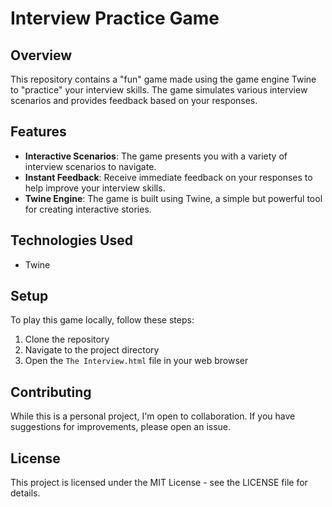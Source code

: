 # Interview Practice Game

## Overview

This repository contains a "fun" game made using the game engine Twine to "practice" your interview skills. The game simulates various interview scenarios and provides feedback based on your responses.

## Features

- **Interactive Scenarios**: The game presents you with a variety of interview scenarios to navigate.
- **Instant Feedback**: Receive immediate feedback on your responses to help improve your interview skills.
- **Twine Engine**: The game is built using Twine, a simple but powerful tool for creating interactive stories.

## Technologies Used

- Twine

## Setup

To play this game locally, follow these steps:

1. Clone the repository
2. Navigate to the project directory
3. Open the `The Interview.html` file in your web browser

## Contributing

While this is a personal project, I'm open to collaboration. If you have suggestions for improvements, please open an issue.

## License

This project is licensed under the MIT License - see the LICENSE file for details.

<br>
